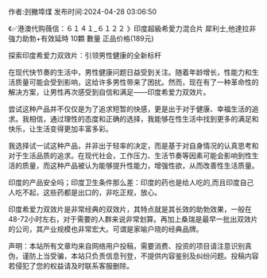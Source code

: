 <p>作者:刭撇埠煤 发布时间:2024-04-28 03:06:50</p>
<p>《✅港澳代购薇信：６１４１_６１２２ 》印度超級希愛力混合片 犀利士,他達拉非 強力助勃+有效延時 10顆 數量 正品价格(189元) </p>
									<p>探索印度希爱力双效片：引领男性健康的全新标杆</p><p></p><p>在现代快节奏的生活中，男性健康问题日益受到关注。随着年龄增长，性能力和生活质量可能会受到影响，这给许多男性带来了困扰。然而，现在有了一种革命性的解决方案，让男性再次感受到自信和满足——印度希爱力双效片。</p><p>尝试这种产品并不仅仅是为了追求短暂的快感，更是出于对于健康、幸福生活的追求。我相信，通过理性的态度和正确的选择，我能够在性生活中找到更多的满足和快乐，让生活变得更加丰富多彩。</p><p></p><p>我选择试一试这种产品，并非出于轻率的决定，而是基于对自身情况的认真思考和对于生活品质的追求。在现代社会，工作压力、生活节奏等因素可能会影响到性生活的质量，而这种产品被认为能够提升性能力，增强性欲，从而改善性生活质量。</p><p>印度的产品安全吗；印度卫生条件那么差：印度的药也是给人吃的,而且印度自己人吃不起，这些药都是出口的，非吃正规，放心。</p><p></p><p>印度希爱力双效片是非常经典的双效片，其特点就是其长效的助勃效果，一般在48-72小时左右，对于需要的人群来说非常划算。再加上桑瑞是最早一批出双效片的公司，其产业规模也非常宏大。可谓是家喻户晓的经典品牌。</p>				声明：本站所有文章均来自网络用户投稿，需要消费、投资的项目请注意识别真伪，谨防上当受骗，本站只负责信息刊登，不提供内容鉴别及纠纷问题。投稿内容若侵犯了您的权益请及时联系客服删除。				
